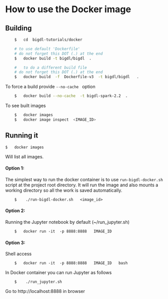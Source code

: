 # How to use the Docker image

## Building

```bash
    $   cd  bigdl-tutorials/docker

    # to use default 'Dockerfile'
    # do not forget this DOT (.) at the end
    $   docker build -t bigdl/bigdl  .

    #   to do a different build file
    # do not forget this DOT (.) at the end
    $   docker build  -f  Dockerfile-v3  -t bigdl/bigdl   .
```

To force a build provide  `--no-cache ` option
```bash
    $   docker build --no-cache  -t bigdl-spark-2.2  .
```

To see built images

```bash
    $   docker images
    $   docker image inspect  <IMAGE_ID>
```

## Running it

```
$   docker images
```
Will list all images.  

#### Option 1:
The simplest way to run the docker container is to use `run-bigdl-docker.sh` script at the project root directory.  It will run the image and also mounts a working directory so all the work is saved automatically.

```
    $    ./run-bigdl-docker.sh   <image_id>
```

#### Option 2:
Running the Jupyter notebook by default  (~/run_jupyter.sh)
```
    $   docker run -it  -p 8888:8888   IMAGE_ID
```

#### Option 3:
Shell access
```
    $   docker run -it  -p 8888:8888   IMAGE_ID   bash
```

In Docker container you can run Jupyter as follows
```
    $    ./run_jupyter.sh
```

Go to http://localhost:8888  in browser
